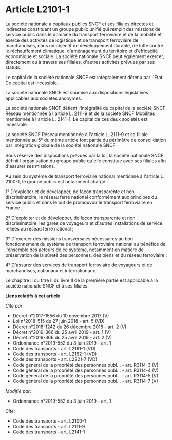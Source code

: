 # Article L2101-1

La société nationale à capitaux publics SNCF et ses filiales directes et indirectes constituent un groupe public unifié qui
remplit des missions de service public dans le domaine du transport ferroviaire et de la mobilité et exerce des activités de
logistique et de transport ferroviaire de marchandises, dans un objectif de développement durable, de lutte contre le
réchauffement climatique, d'aménagement du territoire et d'efficacité économique et sociale. La société nationale SNCF peut
également exercer, directement ou à travers ses filiales, d'autres activités prévues par ses statuts.

Le capital de la société nationale SNCF est intégralement détenu par l'État. Ce capital est incessible.

La société nationale SNCF est soumise aux dispositions législatives applicables aux sociétés anonymes.

La société nationale SNCF détient l'intégralité du capital de la société SNCF Réseau mentionnée à l'article L. 2111-9 et de
la société SNCF Mobilités mentionnée à l'article L. 2141-1. Le capital de ces deux sociétés est incessible.

La société SNCF Réseau mentionnée à l'article L. 2111-9 et sa filiale mentionnée au 5° du même article font partie du
périmètre de consolidation par intégration globale de la société nationale SNCF.

Sous réserve des dispositions prévues par la loi, la société nationale SNCF définit l'organisation du groupe public qu'elle
constitue avec ses filiales afin d'assurer ses missions.

Au sein du système de transport ferroviaire national mentionné à l'article L. 2100-1, le groupe public est notamment chargé :

1° D'exploiter et de développer, de façon transparente et non discriminatoire, le réseau ferré national conformément aux
principes du service public et dans le but de promouvoir le transport ferroviaire en France ;

2° D'exploiter et de développer, de façon transparente et non discriminatoire, les gares de voyageurs et d'autres
installations de service reliées au réseau ferré national ;

3° D'exercer des missions transversales nécessaires au bon fonctionnement du système de transport ferroviaire national au
bénéfice de l'ensemble des acteurs de ce système, notamment en matière de préservation de la sûreté des personnes, des biens
et du réseau ferroviaire ;

4° D'assurer des services de transport ferroviaire de voyageurs et de marchandises, nationaux et internationaux.

Le chapitre II du titre II du livre II de la première partie est applicable à la société nationale SNCF et à ses filiales.

**Liens relatifs à cet article**

_Cité par_:

  - Décret n°2017-1556 du 10 novembre 2017 (V)
  - Loi n°2018-515 du 27 juin 2018 - art. 5 (VD)
  - Décret n°2018-1242 du 26 décembre 2018 - art. 2 (V)
  - Décret n°2019-366 du 25 avril 2019 - art. 1 (V)
  - Décret n°2019-366 du 25 avril 2019 - art. 2 (V)
  - Ordonnance n°2019-552 du 3 juin 2019 - art. 1
  - Code des transports - art. L2161-1 (VD)
  - Code des transports - art. L2162-1 (VD)
  - Code des transports - art. L2221-7 (VD)
  - Code général de la propriété des personnes publ... - art. R3114-3 (V)
  - Code général de la propriété des personnes publ... - art. R3114-4 (V)
  - Code général de la propriété des personnes publ... - art. R3114-5 (V)
  - Code général de la propriété des personnes publ... - art. R3114-7 (V)

_Modifié par_:

  - Ordonnance n°2019-552 du 3 juin 2019 - art. 1

_Cite_:

  - Code des transports - art. L2100-1
  - Code des transports - art. L2111-9
  - Code des transports - art. L2141-1
